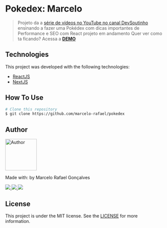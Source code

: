 # Pokedex: Marcelo

> Projeto da a [série de vídeos no YouTube no canal DevSoutinho](https://www.youtube.com/watch?v=c8mVlakBESE&list=PLTcmLKdIkOWlpvlk5vHaCxwlobqLvcPq6) ensinando a fazer uma Pokédex com dicas importantes de Performance e SEO com React
> projeto em andamento
> Quer ver como ta ficando? Acessa a [**DEMO**](https://pokedex-puce.vercel.app/)


## Technologies

This project was developed with the following technologies:

- [ReactJS](https://reactjs.org/)
- [NextJS](https://nextjs.org/)

## How To Use

```bash
# Clone this repository
$ git clone https://github.com/marcelo-rafael/pokedex
```

## Author

<img  border-radius="50px" src="https://avatars0.githubusercontent.com/u/29902777?s=460&u=61d43667f33a45eb000a2af216e4abeb2d4a6717&v=4" width="100px" alt="Author"/>

Made with: by Marcelo Rafael Gonçalves

<p>
  <a
    href="https://web.whatsapp.com/send?phone=+5511950330322" 
    alt="WhatsApp"
    target="blank"
  >
    <img src="https://img.shields.io/badge/-WhatsApp-4CA143?style=flat&logo=WhatsApp&logoColor=white" />
  </a>
  <a
    href="mailto:marcelo.rafael.goncalves@gmail.com" 
    alt="Gmail"
    target="blank"
  >
    <img src="https://img.shields.io/badge/-Gmail-red?style=flat&logo=Gmaill&logoColor=white" />
    
  </a>
  <a
    href="https://www.linkedin.com/in/marcelo-rafael-gonçalves/" 
    alt="LinkedIn"
    target="blank"
  >
    <img src="https://img.shields.io/badge/-LinkedIn-blue?style=flat&logo=Linkedin&logoColor=white" />
  </a>
</p>

## License

This project is under the MIT license. See the [LICENSE](https://github.com/marcelo-rafael/projeto-le-scone/blob/master/LICENSE) for more information.



